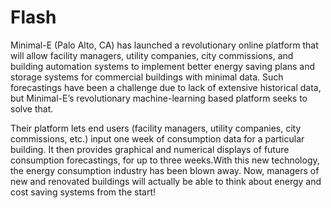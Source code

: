 # Flash
Minimal-E (Palo Alto, CA) has launched a revolutionary online platform that will allow facility managers, utility companies, city commissions, and building automation systems to implement better energy saving plans and storage systems for commercial buildings with minimal data. Such forecastings have been a challenge due to lack of extensive historical data, but Minimal-E’s revolutionary machine-learning based platform seeks to solve that. 


Their platform lets end users (facility managers, utility companies, city commissions, etc.) input one week of consumption data for a particular building. It then provides graphical and numerical displays of future consumption forecastings, for up to three weeks.With this new technology, the energy consumption industry has been blown away. Now, managers of new and renovated buildings will actually be able to think about energy and cost saving systems from the start!

